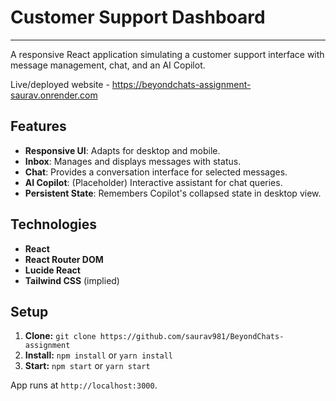# Customer Support Dashboard

---

A responsive React application simulating a customer support interface with message management, chat, and an AI Copilot.

Live/deployed website - https://beyondchats-assignment-saurav.onrender.com

## Features

- **Responsive UI**: Adapts for desktop and mobile.
- **Inbox**: Manages and displays messages with status.
- **Chat**: Provides a conversation interface for selected messages.
- **AI Copilot**: (Placeholder) Interactive assistant for chat queries.
- **Persistent State**: Remembers Copilot's collapsed state in desktop view.

## Technologies

- **React**
- **React Router DOM**
- **Lucide React**
- **Tailwind CSS** (implied)

## Setup

1. **Clone:** `git clone https://github.com/saurav981/BeyondChats-assignment`
2. **Install:** `npm install` or `yarn install`
3. **Start:** `npm start` or `yarn start`

App runs at `http://localhost:3000`.
